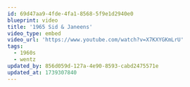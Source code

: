 ```yaml
---
id: 69d47aa9-4fde-4fa1-8568-5f9e1d2940e0
blueprint: video
title: '1965 Sid & Janeens'
video_type: embed
video_url: 'https://www.youtube.com/watch?v=X7KXYGKmLrU'
tags:
  - 1960s
  - wentz
updated_by: 856d059d-127a-4e90-8593-cabd2475571e
updated_at: 1739307840
---
```

